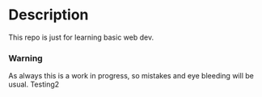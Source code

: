 # Description
This repo is just for learning basic web dev. 

### Warning
As always this is a work in progress, so mistakes and eye bleeding will be usual. Testing2

